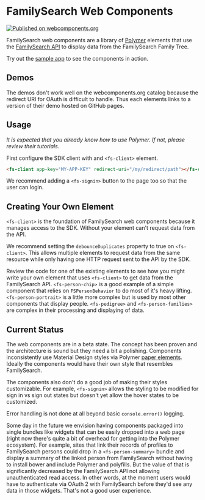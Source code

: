 # FamilySearch Web Components

[![Published on webcomponents.org](https://img.shields.io/badge/webcomponents.org-published-blue.svg)](https://beta.webcomponents.org/collection/fs-webcomponents/fs-elements)

FamilySearch web components are a library of [Polymer](https://www.polymer-project.org/1.0/)
elements that use the [FamilySearch API](https://familysearch.org/developers/)
to display data from the FamilySearch Family Tree.

Try out the [sample app](https://fs-wc-sample-app.herokuapp.com/) to see the
components in action.

## Demos

The demos don't work well on the webcomponents.org catalog because the redirect
URI for OAuth is difficult to handle. Thus each elements links to a version of 
their demo hosted on GitHub pages.

## Usage

_It is expected that you already know how to use Polymer. If not, please review
their tutorials._

First configure the SDK client with and `<fs-client>` element.

```html
<fs-client app-key="MY-APP-KEY" redirect-uri="/my/redirect/path"></fs-client>
```

We recommend adding a `<fs-signin>` button to the page too so that the user can
login.

## Creating Your Own Element

`<fs-client>` is the foundation of FamilySearch web components because it manages
access to the SDK. Without your element can't request data from the API.

We recommend setting the `debounceDuplicates` property to true on `<fs-client>`.
This allows multiple elements to request data from the same resource while only
having one HTTP request sent to the API by the SDK.

Review the code for one of the existing elements to see how you might write your
own element that uses `<fs-client>` to get data from the FamilySearch API.
`<fs-person-chip>` is a good example of a simple component that relies on 
`FSPersonBehavior` to do most of it's heavy lifting. `<fs-person-portrait>` is
a little more complex but is used by most other components that display people.
`<fs-pedigree>` and `<fs-person-families>` are complex in their processing and
displaying of data.

## Current Status

The web components are in a beta state. The concept has been proven and the
architecture is sound but they need a bit a polishing. Components inconsistently
use Material Design styles via Polymer [paper elements](https://beta.webcomponents.org/collection/PolymerElements/paper-elements).
Ideally the components would have their own style that resembles FamilySearch.

The components also don't do a good job of making their styles customizable. For
example, `<fs-signin>` allows the styling to be modified for sign in vs sign out
states but doesn't yet allow the hover states to be customized.

Error handling is not done at all beyond basic `console.error()` logging.

Some day in the future we envision having components packaged into single bundles
like widgets that can be easily dropped into a web page (right now there's quite
a bit of overhead for getting into the Polymer ecosystem). For example, sites
that link their records of profiles to FamilySearch persons could drop in a
`<fs-person-summary>` bundle and display a summary of the linked person from
FamilySearch without having to install bower and include Polymer and polyfills.
But the value of that is significantly decreased by the FamilySearch API not
allowing unauthenticated read access. In other words, at the moment users would
have to authenticate via OAuth 2 with FamilySearch before they'd see any data
in those widgets. That's not a good user experience.